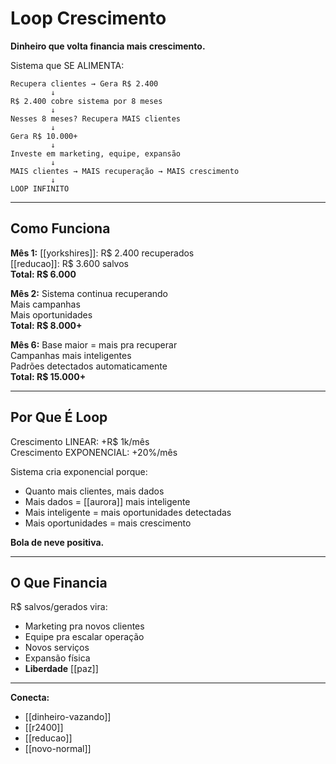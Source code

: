 # Loop Crescimento

**Dinheiro que volta financia mais crescimento.**

Sistema que SE ALIMENTA:

```
Recupera clientes → Gera R$ 2.400
         ↓
R$ 2.400 cobre sistema por 8 meses
         ↓
Nesses 8 meses? Recupera MAIS clientes
         ↓
Gera R$ 10.000+
         ↓
Investe em marketing, equipe, expansão
         ↓
MAIS clientes → MAIS recuperação → MAIS crescimento
         ↓
LOOP INFINITO
```

---

## Como Funciona

**Mês 1:**
[[yorkshires]]: R$ 2.400 recuperados  
[[reducao]]: R$ 3.600 salvos  
**Total: R$ 6.000**

**Mês 2:**
Sistema continua recuperando  
Mais campanhas  
Mais oportunidades  
**Total: R$ 8.000+**

**Mês 6:**
Base maior = mais pra recuperar  
Campanhas mais inteligentes  
Padrões detectados automaticamente  
**Total: R$ 15.000+**

---

## Por Que É Loop

Crescimento LINEAR: +R$ 1k/mês  
Crescimento EXPONENCIAL: +20%/mês

Sistema cria exponencial porque:
- Quanto mais clientes, mais dados
- Mais dados = [[aurora]] mais inteligente
- Mais inteligente = mais oportunidades detectadas
- Mais oportunidades = mais crescimento

**Bola de neve positiva.**

---

## O Que Financia

R$ salvos/gerados vira:
- Marketing pra novos clientes
- Equipe pra escalar operação
- Novos serviços
- Expansão física
- **Liberdade** [[paz]]

---

**Conecta:**
- [[dinheiro-vazando]]
- [[r2400]]
- [[reducao]]
- [[novo-normal]]
